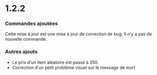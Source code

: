 # 1.2.2

### Commandes ajoutées&#x20;

Cette mise à jour est une mise à jour de correction de bug. Il n'y a pas de nouvelle commande.

### Autres ajouts&#x20;

* Le prix d'un item aléatoire est passé à 350.
* Correction d'un petit problème visuel sur le message de mort
